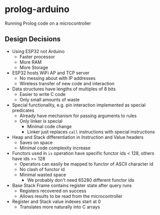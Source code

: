 # prolog-arduino
Running Prolog code on a microcontroller

## Design Decisions
+ Using ESP32 not Arduino
    + Faster processor
    + More RAM
    + More Storage
+ ESP32 hosts WiFi AP and TCP server
    + No messing about with IP addresses
    + Wireless transfer of new code and interaction
+ Data structures have lengths of multiples of 8 bits
    + Easier to write C code
    + Only small amounts of waste
+ Special functionality, e.g. pin interaction implemented as special predicates
    + Already have mechanism for passing arguments to rules
    + Only linker is special
        + Minimal code change
        + Linker just replaces `call` instructions with special instructions
+ Heap and Stack differentiation in Instruction and Value headers
    + Saves on space
    + Minimal code complexity increase
+ Functors used in `is` operation have specific functor ids &lt; 128, others have ids &gt;= 128
    + Operators can easily be mapped to functor of ASCII character id
    + No clash of functor id
    + Minimal wasted space
        + We probably don't need 65280 different functor ids
+ Base Stack Frame contains register state after query runs
    + Registers recovered on success
    + Allows results to be read from the microcontroller
+ Register and Stack value indexes start at 0
    + Translates more naturally into C arrays
